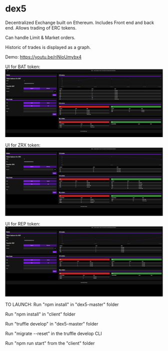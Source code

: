 # dex5
Decentralized Exchange built on Ethereum. Includes Front end and back end. Allows trading of ERC tokens.

Can handle Limit & Market orders.

Historic of trades is displayed as a graph.

Demo: https://youtu.be/riNioUmybx4

UI for BAT token:
![alt text](https://github.com/Medicyp/dex5/blob/master/Demo/UI%201.PNG)

UI for ZRX token:
![alt text](https://github.com/Medicyp/dex5/blob/master/Demo/UI%202.PNG)

UI for REP token:
![alt text](https://github.com/Medicyp/dex5/blob/master/Demo/UI%203.PNG)


TO LAUNCH:
Run "npm install" in "dex5-master" folder

Run "npm install" in "client" folder

Run "truffle develop" in "dex5-master" folder

Run "migrate --reset" in the truffle develop CLI

Run "npm run start" from the "client" folder
